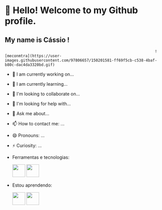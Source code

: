 # 👋 Hello! Welcome to my Github profile.
## My name is Cássio !

                                                                      ![meconmtra](https://user-images.githubusercontent.com/97806657/150201581-ff69f5cb-c538-4baf-b80c-dac4da3320bd.gif)
- 🔭 I am currently working on...
- 🌱 I am currently learning...
- 👯 I'm looking to collaborate on...
- 🤔 I'm looking for help with...
- 💬 Ask me about...
- 📫 How to contact me: ...
- 😄 Pronouns: ...
- ⚡ Curiosity: ...
- Ferramentas e tecnologias:



  <img src="https://cdn.jsdelivr.net/gh/devicons/devicon/icons/python/python-original-wordmark.svg" width="40" height="40"/>
  <img src="https://cdn.jsdelivr.net/gh/devicons/devicon/icons/git/git-original.svg" width="40" height="40"/>



- Estou aprendendo: 

  <img src="https://cdn.jsdelivr.net/gh/devicons/devicon/icons/html5/html5-original.svg" width="40" height="40" />
  <img src="https://cdn.jsdelivr.net/gh/devicons/devicon/icons/css3/css3-original.svg" width="40" height="40" />


